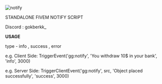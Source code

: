![notify](https://github.com/gokberkgok/gg-notify/assets/67126609/cb692c17-2fe6-4b4f-8f6f-7f1805892c12)

STANDALONE FIVEM NOTIFY SCRIPT

Discord : gokberkk_


**USAGE**

type - info , success , error

e.g. Client Side: 
TriggerEvent('gg:notify', 'You withdraw 10$ in your bank', 'info', 3000)

e.g. Server Side:
TriggerClientEvent('gg:notify', src, 'Object placed successfully', 'success', 3000)

